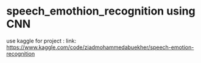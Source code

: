# speech_emothion_recognition using CNN
use kaggle for project :
link: https://www.kaggle.com/code/ziadmohammedabuekher/speech-emotion-recognition
